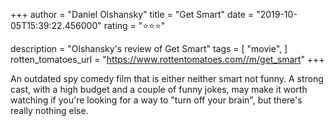+++
author = "Daniel Olshansky"
title = "Get Smart"
date = "2019-10-05T15:39:22.456000"
rating = "⭐⭐⭐"

description = "Olshansky's review of Get Smart"
tags = [
    "movie",
]
rotten_tomatoes_url = "https://www.rottentomatoes.com//m/get_smart"
+++

An outdated spy comedy film that is either neither smart not funny. A strong cast, with a high budget and a couple of funny jokes, may make it worth watching if you're looking for a way to "turn off your brain", but there's really nothing else.

